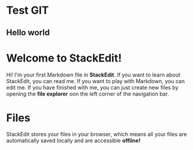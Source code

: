 # Test GIT

## Hello world

# Welcome to StackEdit!

Hi! I'm your first Markdown file in **StackEdit**. If you want to learn about StackEdit, you can read me. If you want to play with Markdown, you can edit me. If you have finished with me, you can just create new files by opening the **file explorer** oon the left corner of the navigation bar.

# Files

StackEdit stores your files in your browser, which means all your files are automatically saved locally and are accessible **offline!**
